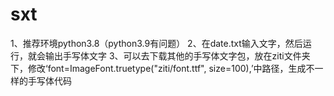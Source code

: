 # sxt
1、推荐环境python3.8（python3.9有问题）
2、在date.txt输入文字，然后运行，就会输出手写体文字
3、可以去下载其他的手写体文字包，放在ziti文件夹下，修改‘font=ImageFont.truetype("ziti/font.ttf", size=100),’中路径，生成不一样的手写体代码
